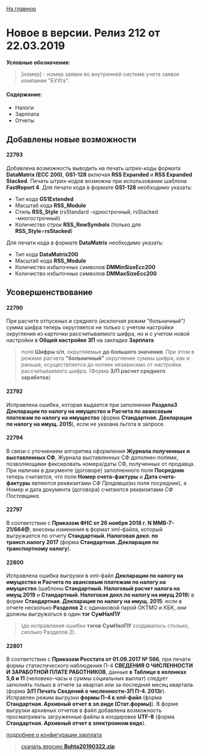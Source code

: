 ﻿[На главную](../../index.md)

# Новое в версии. Релиз 212 от 22.03.2019

**Условные обозначения:**
 >[номер] - номер заявки во внутренней системе учета заявок компании "БУХта".


#### Содержание:

- Налоги
- Зарплата
- Отчеты

## Добавлены новые возможности

#### 22793
Добавлена возможность выводить на печать штрих-коды формата __DataMatrix (ECC 200)__,
__GS1-128__ включая __RSS Expanded__ и __RSS Expanded Stacked__.
Печать штрих-кодов возможна при использовании шаблона __FastReport 4__.
Для печати кода в формате __GS1-128__ необходимо указать:
- Тип кода __GS1Extended__
- Масштаб кода __RSS_Module__
- Стиль __RSS_Style__ (rsStandard -однострочный, rsStacked -многострочный)
- Количество строк __RSS_RowSymbols__ (только для __RSS_Style__=__rsStacked__)

Для печати кода в формате __DataMatrix__ необходимо указать:
- Тип кода __DataMatrix200__
- Масштаб кода __RSS_Module__
- Количиство избыточных символов __DMMinSizeEcc200__
- Количиство избыточных символов __DMMaxSizeEcc200__


## Усовершенствование

#### 22790
При расчете отпускных и среднего _(исключая режим "больничный")_ сумма шифра теперь округляется не только с учетом настройки округления из карточки рассчитываемого шифра,
но и с учетом новой настройки в __Общей настройке ЗП__ на закладке __Зарплата__
>поля __Шифры з/п__, округляемые __до большего значения__.
При этом в режиме расчета __"больничный"__ округление суммы шифра, как и раньше, осуществляется до копеек независимо от настройки рассчитываемого шифра.
(Форма __З/П расчет среднего заработка__)

#### 22792
Исправлена ошибка, которая выдается при заполнении __Раздела3 Декларации по налогу на имущество и Расчета по авансовым платежам по налогу на имущество__ (форма __Стандартная. Декларация по налогу на имущ. 2015__), если не указана льгота в запросе.

#### 22794
В связи с уточнением алгоритма оформления __Журнала полученных и выставленных СФ__, Журнала выставленных СФ дополнен полями, позволяющими фиксировать номера/даты СФ, полученных от продавца.
При наличии в документе (договоре) заполненного поля __Посредник__ теперь считается, что поля __Номер счета-фактуры__ и __Дата счета-фактуры__ являются реквизитами _СФ Продавца_(из поля посредник),
а Номер и дата документа (договора) считаются реквизитами _СФ Поставщика_.

#### 22797
В соответствии с __Приказом ФНС от 26 ноября 2018 г. N ММВ-7-21/664@__, внесены изменения в формат xml-файла, который выгружается по отчету __Стандартный. Налоговая декл. по трансп.налогу 2017__ (форма __Стандартная. Декларация по  транспортному налогу__).

#### 22800
Исправлена ошибка выгрузки в xml-файл __Декларации по налогу на имущество и Расчета по авансовым платежам по налогу на имущество__ (шаблоны __Стандартный. Налоговый расчет налога на имущ 2019__ и __Стандартный. Налоговая декл.по налогу на имущ 2019__) в форме __Стандартная. Декларация по налогу на имущ. 2015__:
если в отчете несколько __Разделов 2__ с одинаковой парой ОКТМО и КБК, они должны выгружаться в один __тэг СумНалПУ__
>(до исправления ошибки __тэгов СумНалПУ__ создавалось столько, сколько Разделов 2).

#### 22801
В соответствии с __Приказом Росстата от 01.09.2017 № 566__, при печати формы статистического наблюдения П-4 __СВЕДЕНИЯ О ЧИСЛЕННОСТИ И ЗАРАБОТНОЙ ПЛАТЕ РАБОТНИКОВ__,
данные __в Таблице в колонках 5,6 и 11__ (человеко-часы и суммы социальных выплат) следует заполнять только в отчете за квартал или за последний месяц квартала.
(форма __З/П Печать Сведений о численности-ЗП П-4. 2013г__). Исправлен режим выгрузки __формы П-4 в xml-файл__ (форма __Стандартная. Архивный отчет в эл.виде (Стат.формы)__).
В форме выгрузки архивных отчетов в файл добавлена возможность просматривать загруженные файлы в коодировке __UTF-8__ (форма __Стандартная. Архивный отчет в электронном виде__).


[подробнее о конфигурации зарплата](Стандартная_Зарплата.htm)

> [скачать версию **Buhta20190322.zip**](Buhta20190322.zip)
